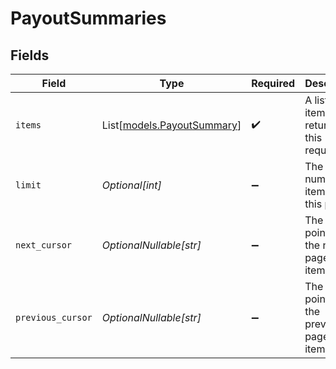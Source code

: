# PayoutSummaries


## Fields

| Field                                                    | Type                                                     | Required                                                 | Description                                              | Example                                                  |
| -------------------------------------------------------- | -------------------------------------------------------- | -------------------------------------------------------- | -------------------------------------------------------- | -------------------------------------------------------- |
| `items`                                                  | List[[models.PayoutSummary](../models/payoutsummary.md)] | :heavy_check_mark:                                       | A list of items returned for this request.               |                                                          |
| `limit`                                                  | *Optional[int]*                                          | :heavy_minus_sign:                                       | The number of items for this page.                       | 20                                                       |
| `next_cursor`                                            | *OptionalNullable[str]*                                  | :heavy_minus_sign:                                       | The cursor pointing at the next page of items.           | ZXhhbXBsZTE                                              |
| `previous_cursor`                                        | *OptionalNullable[str]*                                  | :heavy_minus_sign:                                       | The cursor pointing at the previous page of items.       | Xkjss7asS                                                |